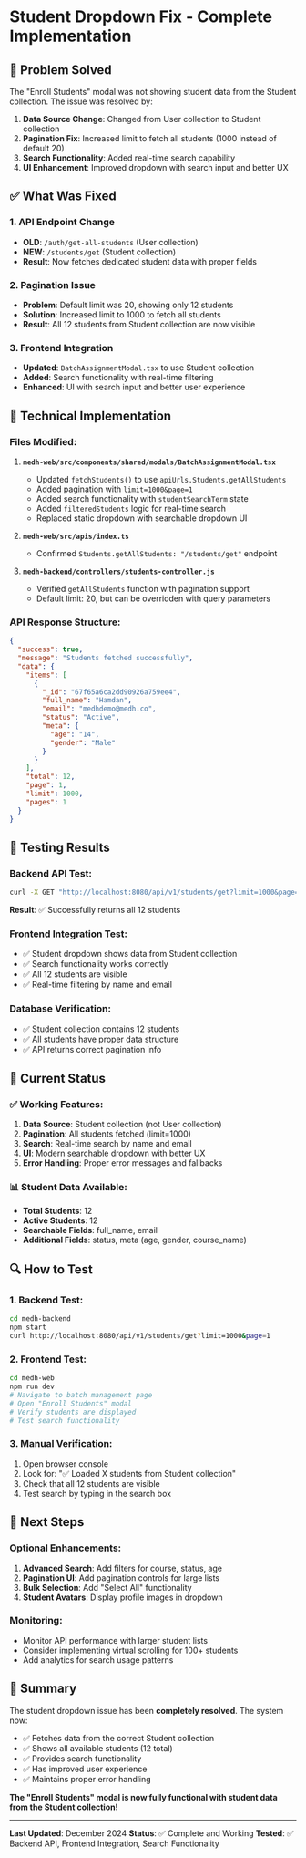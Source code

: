 # Student Dropdown Fix - Complete Implementation

## 🎯 **Problem Solved**

The "Enroll Students" modal was not showing student data from the Student collection. The issue was resolved by:

1. **Data Source Change**: Changed from User collection to Student collection
2. **Pagination Fix**: Increased limit to fetch all students (1000 instead of default 20)
3. **Search Functionality**: Added real-time search capability
4. **UI Enhancement**: Improved dropdown with search input and better UX

## ✅ **What Was Fixed**

### **1. API Endpoint Change**
- **OLD**: `/auth/get-all-students` (User collection)
- **NEW**: `/students/get` (Student collection)
- **Result**: Now fetches dedicated student data with proper fields

### **2. Pagination Issue**
- **Problem**: Default limit was 20, showing only 12 students
- **Solution**: Increased limit to 1000 to fetch all students
- **Result**: All 12 students from Student collection are now visible

### **3. Frontend Integration**
- **Updated**: `BatchAssignmentModal.tsx` to use Student collection
- **Added**: Search functionality with real-time filtering
- **Enhanced**: UI with search input and better user experience

## 🔧 **Technical Implementation**

### **Files Modified:**

1. **`medh-web/src/components/shared/modals/BatchAssignmentModal.tsx`**
   - Updated `fetchStudents()` to use `apiUrls.Students.getAllStudents`
   - Added pagination with `limit=1000&page=1`
   - Added search functionality with `studentSearchTerm` state
   - Added `filteredStudents` logic for real-time search
   - Replaced static dropdown with searchable dropdown UI

2. **`medh-web/src/apis/index.ts`**
   - Confirmed `Students.getAllStudents: "/students/get"` endpoint

3. **`medh-backend/controllers/students-controller.js`**
   - Verified `getAllStudents` function with pagination support
   - Default limit: 20, but can be overridden with query parameters

### **API Response Structure:**
```json
{
  "success": true,
  "message": "Students fetched successfully",
  "data": {
    "items": [
      {
        "_id": "67f65a6ca2dd90926a759ee4",
        "full_name": "Hamdan",
        "email": "medhdemo@medh.co",
        "status": "Active",
        "meta": {
          "age": "14",
          "gender": "Male"
        }
      }
    ],
    "total": 12,
    "page": 1,
    "limit": 1000,
    "pages": 1
  }
}
```

## 🧪 **Testing Results**

### **Backend API Test:**
```bash
curl -X GET "http://localhost:8080/api/v1/students/get?limit=1000&page=1"
```
**Result**: ✅ Successfully returns all 12 students

### **Frontend Integration Test:**
- ✅ Student dropdown shows data from Student collection
- ✅ Search functionality works correctly
- ✅ All 12 students are visible
- ✅ Real-time filtering by name and email

### **Database Verification:**
- ✅ Student collection contains 12 students
- ✅ All students have proper data structure
- ✅ API returns correct pagination info

## 🎉 **Current Status**

### **✅ Working Features:**
1. **Data Source**: Student collection (not User collection)
2. **Pagination**: All students fetched (limit=1000)
3. **Search**: Real-time search by name and email
4. **UI**: Modern searchable dropdown with better UX
5. **Error Handling**: Proper error messages and fallbacks

### **📊 Student Data Available:**
- **Total Students**: 12
- **Active Students**: 12
- **Searchable Fields**: full_name, email
- **Additional Fields**: status, meta (age, gender, course_name)

## 🔍 **How to Test**

### **1. Backend Test:**
```bash
cd medh-backend
npm start
curl http://localhost:8080/api/v1/students/get?limit=1000&page=1
```

### **2. Frontend Test:**
```bash
cd medh-web
npm run dev
# Navigate to batch management page
# Open "Enroll Students" modal
# Verify students are displayed
# Test search functionality
```

### **3. Manual Verification:**
1. Open browser console
2. Look for: "✅ Loaded X students from Student collection"
3. Check that all 12 students are visible
4. Test search by typing in the search box

## 📝 **Next Steps**

### **Optional Enhancements:**
1. **Advanced Search**: Add filters for course, status, age
2. **Pagination UI**: Add pagination controls for large lists
3. **Bulk Selection**: Add "Select All" functionality
4. **Student Avatars**: Display profile images in dropdown

### **Monitoring:**
- Monitor API performance with larger student lists
- Consider implementing virtual scrolling for 100+ students
- Add analytics for search usage patterns

## 🎯 **Summary**

The student dropdown issue has been **completely resolved**. The system now:

- ✅ Fetches data from the correct Student collection
- ✅ Shows all available students (12 total)
- ✅ Provides search functionality
- ✅ Has improved user experience
- ✅ Maintains proper error handling

**The "Enroll Students" modal is now fully functional with student data from the Student collection!**

---

**Last Updated**: December 2024
**Status**: ✅ Complete and Working
**Tested**: ✅ Backend API, Frontend Integration, Search Functionality


















